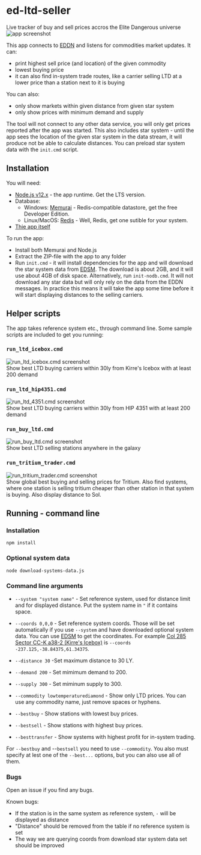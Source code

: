# ed-ltd-seller
Live tracker of buy and sell prices accros the Elite Dangerous universe
![app screenshot](https://github.com/bzoz/ed-ltd-seller/blob/main/screenshots/all.png?raw=true)

This app connects to [EDDN](https://github.com/EDSM-NET/EDDN/wiki) and listens for commodities market updates. It can:
 - print highest sell price (and location) of the given commodity
 - lowest buying price
 - it can also find in-system trade routes, like a carrier selling LTD at a lower price than a station next to it is buying
 
You can also:
 - only show markets within given distance from given star system
 - only show prices with minimum demand and supply

The tool will not connect to any other data service, you will only get prices reported after the app was started. This also includes star system - until the app sees the location of the given star system in the data stream, it will produce not be able to calculate distances. You can preload star system data with the `init.cmd` script.

## Installation

You will need:
 - [Node.js v12.x](https://nodejs.org) - the app runtime. Get the LTS version.
 - Database:
   - Windows: [Memurai](https://www.memurai.com/get-memurai) - Redis-compatible datastore, get the free Developer Edition.
   - Linux/MacOS: [Redis](https://redis.io/) - Well, Redis, get one sutible for your system.
 - [Thie app itself](https://github.com/bzoz/ed-ltd-seller/archive/v0.1.0.zip)

To run the app:
 - Install both Memurai and Node.js
 - Extract the ZIP-file with the app to any folder
 - Run `init.cmd` - it will install dependencies for the app and will download the star system data from [EDSM](https://www.edsm.net/). The download is about 2GB, and it will use about 4GB of disk space. Alternatively, run `init-nodb.cmd`. It will not download any star data but will only rely on the data from the EDDN messages. In practice this means it will take the app some time before it will start displaying distances to the selling carriers. 

## Helper scripts

The app takes reference system etc., through command line. Some sample scripts are included to get you running:

### `run_ltd_icebox.cmd`
![run_ltd_icebox.cmd screenshot](https://github.com/bzoz/ed-ltd-seller/blob/main/screenshots/run_ltd_icebox.png?raw=true)  
Show best LTD buying carriers within 30ly from Kirre's Icebox with at least 200 demand

### `run_ltd_hip4351.cmd`
![run_ltd_4351.cmd screenshot](https://github.com/bzoz/ed-ltd-seller/blob/main/screenshots/run_lyd_hip4351.png?raw=true)  
Show best LTD buying carriers within 30ly from HIP 4351 with at least 200 demand

### `run_buy_ltd.cmd`
![run_buy_ltd.cmd screenshot](https://github.com/bzoz/ed-ltd-seller/blob/main/screenshots/run_buy_ltd.png?raw=true)  
Show best LTD selling stations anywhere in the galaxy

### `run_tritium_trader.cmd`
![run_tritium_trader.cmd screenshot](https://github.com/bzoz/ed-ltd-seller/blob/main/screenshots/run_tritium_trader.png?raw=true)  
Show global best buying and selling prices for Tritium. Also find systems, where one station is selling tritium cheaper than other station in that system is buying. Also display distance to Sol.

## Running - command line

### Installation
```console
npm install
```
### Optional system data
```console
node download-systems-data.js
```

### Command line arguments

- `--system "system name"` - Set reference system, used for distance limit and for displayed distance. Put the system name in `"` if it contains space.
- `--coords 0,0,0` - Set reference system coords. Those will be set automatically if you use `--system` and have downloaded optional system data. You can use [EDSM](https://www.edsm.net/) to get the coordinates. For example [Col 285 Sector CC-K a38-2 (Kirre's Icebox)](https://www.edsm.net/en/system/id/3165155/name/Col+285+Sector+CC-K+a38-2) is `--coords -237.125,-38.84375,61.34375`.

- `--distance 30` -Set maximum distance to 30 LY.
- `--demand 200` - Set mimimum demand to 200.
- `--supply 300` - Set miminum supply to 300.
- `--commodity lowtemperaturediamond` - Show only LTD prices. You can use any commodity name, just remove spaces or hyphens.
- `--bestbuy` - Show stations with lowest buy prices.
- `--bestsell` - Show stations with highest buy prices.
- `--besttransfer` - Show systems with highest profit for in-system trading.

For `--bestbuy` and --`bestsell` you need to use `--commodity`. You also must specify at lest one of the `--best...` options, but you can also use all of them.

### Bugs
Open an issue if you find any bugs.

Known bugs:
 - If the station is in the same system as reference system, `-` will be displayed as distance
 - "Distance" should be removed from the table if no reference system is set
 - The way we are querying coords from download star system data set should be improved
